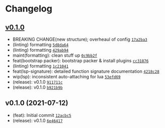 # Changelog

## [v0.1.0](https://github.com/vladdoster/neovim-configuration/compare/v0.1.0...v0.1.0)

- BREAKING CHANGE(new structure); overheaul of config [`17a2ba3`](https://github.com/vladdoster/neovim-configuration/commit/17a2ba3abb12d07dfd1727cff609078ee7e485d3)
- (linting) formatting [`5d8da64`](https://github.com/vladdoster/neovim-configuration/commit/5d8da64728bc331bc3e0cac04588feeec1d2c3e5)
- (linting) formatting [`429ab94`](https://github.com/vladdoster/neovim-configuration/commit/429ab9479f4aba1b6414dcfee2dc215e52264638)
- maint(formatting): clean stuff up [`0c9bb2f`](https://github.com/vladdoster/neovim-configuration/commit/0c9bb2f1ba4dabdc54541c2201f331cd6e626e6f)
- feat(bootstrap packer): bootstrap packer & install plugins [`cc31876`](https://github.com/vladdoster/neovim-configuration/commit/cc318768f72eb10cda9aabe9fc068dcb8ce61d56)
- (linting) formatting [`1c21041`](https://github.com/vladdoster/neovim-configuration/commit/1c2104161ae3ae53b8f60785a1fabfdacb3333fc)
- feat(lsp-signature): detailed function signature documentation [`4218c28`](https://github.com/vladdoster/neovim-configuration/commit/4218c28134a620d04eb4ce2ba85454c3d2abe0c0)
- wip(lsp): inconsistent auto-attaching for lua [`53efd69`](https://github.com/vladdoster/neovim-configuration/commit/53efd694427c41236e8236f069a3478cf247b2dd)
- (release): v0.1.0 [`911711c`](https://github.com/vladdoster/neovim-configuration/commit/911711c0d8862d3ab17935787aecc2b40386e4c2)
- (release): v0.1.0 [`b921b9b`](https://github.com/vladdoster/neovim-configuration/commit/b921b9b671aeb5f72797091cdf880e8775b5842c)

## v0.1.0 (2021-07-12)

- (feat): Initial commit [`12acbc5`](https://github.com/vladdoster/neovim-configuration/commit/12acbc580e180e72f4effee01a286f5bd0a8584a)
- (release): v0.1.0 [`6e46417`](https://github.com/vladdoster/neovim-configuration/commit/6e4641760eb6576e22e5aaadb11b79699377b9f0)
